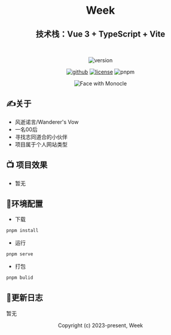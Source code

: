 <div align="center">
<h1>
  Week
</h1>

## 技术栈：Vue 3 + TypeScript + Vite
<br>
<!-- ![vue](https://img.shields.io/badge/vue-%5E3.2.47-blue) -->
<!-- ![typescript](https://badgen.net/badge/icon/typescript?icon=typescript&label) -->

![version](https://img.shields.io/badge/version-v1.03-blueviolet)

[![github](https://badgen.net/badge/icon/github?icon=github&label)](https://github.com/TK06X/website)
[![license](https://img.shields.io/github/license/anncwb/vue-vben-admin.svg)](LICENSE)
![pnpm](https://img.shields.io/badge/pnpm-8.1.0-orange)  

![Face with Monocle](https://em-content.zobj.net/source/microsoft-teams/337/face-with-monocle_1f9d0.png)

</div>

## ✍️关于

- 风逝诺言/Wanderer's Vow
- 一名00后
- 寻找志同道合的小伙伴
- 项目属于个人网站类型

## 📺 项目效果

- 暂无

## 🚀环境配置
- 下载
```bash
pnpm install
```

- 运行
```bash
pnpm serve
```

- 打包
```bash
pnpm bulid
```

## 📑更新日志
暂无


<div align="center"> 
   Copyright (c) 2023-present, Week
</div>

 
